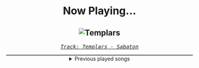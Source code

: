 <div align="center"> 
<h1>Now Playing...</h1>

![Templars](https://i.scdn.co/image/ab67616d00001e02d3d85f787aaad42fd093645f)
--
_<samp><a href="https://open.spotify.com/track/1OtLNenkGkCDsVLGCgMtpj">Track: Templars - Sabaton</a></samp>_

<div style="border: 1px #4B5054 solid"></div>
<details>
  <summary>
    Previous played songs
  </summary>
  <table>
    <thead>
      <tr>
        <th>
          Artist
        </th>
        <th>
          Song
        </th>
        <th>
          Link
        </th>
      </tr>
    </thead>
    <tbody>
      <tr><td>Sabaton</td><td>Templars</td><td><a href="https://open.spotify.com/track/1OtLNenkGkCDsVLGCgMtpj">https://open.spotify.com/track/1OtLNenkGkCDsVLGCgMtpj</a></td></tr><tr><td>Signs of the Swarm</td><td>HELLMUSTFEARME</td><td><a href="https://open.spotify.com/track/1mOQdl0iEBPjEyqw4H8E26">https://open.spotify.com/track/1mOQdl0iEBPjEyqw4H8E26</a></td></tr><tr><td>Orbit Culture</td><td>Vultures of North</td><td><a href="https://open.spotify.com/track/5jMXpChApbHCf8a7PfEp6b">https://open.spotify.com/track/5jMXpChApbHCf8a7PfEp6b</a></td></tr><tr><td>Orbit Culture</td><td>From The Inside</td><td><a href="https://open.spotify.com/track/7GM0bKkQ7Lngw6SwZXACJ3">https://open.spotify.com/track/7GM0bKkQ7Lngw6SwZXACJ3</a></td></tr><tr><td>Orbit Culture</td><td>Sorrower</td><td><a href="https://open.spotify.com/track/0UFSiu5wOYdriBahqWSexU">https://open.spotify.com/track/0UFSiu5wOYdriBahqWSexU</a></td></tr><tr><td>Orbit Culture</td><td>Black Mountain</td><td><a href="https://open.spotify.com/track/5eWl0vAfIEhpY5Y69ZHTdS">https://open.spotify.com/track/5eWl0vAfIEhpY5Y69ZHTdS</a></td></tr><tr><td>Orbit Culture</td><td>Descending</td><td><a href="https://open.spotify.com/track/4ElZHNhEnE8lFB7JJPKZof">https://open.spotify.com/track/4ElZHNhEnE8lFB7JJPKZof</a></td></tr><tr><td>ENMA</td><td>Teufelsfrucht</td><td><a href="https://open.spotify.com/track/1B8Pvck91rHm9nPn0Yxnpv">https://open.spotify.com/track/1B8Pvck91rHm9nPn0Yxnpv</a></td></tr><tr><td>ENMA</td><td>Teufelsfrucht</td><td><a href="https://open.spotify.com/track/1B8Pvck91rHm9nPn0Yxnpv">https://open.spotify.com/track/1B8Pvck91rHm9nPn0Yxnpv</a></td></tr><tr><td>ENMA</td><td>Teufelsfrucht</td><td><a href="https://open.spotify.com/track/1B8Pvck91rHm9nPn0Yxnpv">https://open.spotify.com/track/1B8Pvck91rHm9nPn0Yxnpv</a></td></tr><tr><td>ENMA</td><td>Teufelsfrucht</td><td><a href="https://open.spotify.com/track/1B8Pvck91rHm9nPn0Yxnpv">https://open.spotify.com/track/1B8Pvck91rHm9nPn0Yxnpv</a></td></tr><tr><td>Volkor X</td><td>Release The Kraken</td><td><a href="https://open.spotify.com/track/3EtZxShU8RM70Zf8QbL2o0">https://open.spotify.com/track/3EtZxShU8RM70Zf8QbL2o0</a></td></tr><tr><td>Art Of Dying</td><td>Ocean</td><td><a href="https://open.spotify.com/track/0fdvZU3yuOj3eebn1K674m">https://open.spotify.com/track/0fdvZU3yuOj3eebn1K674m</a></td></tr><tr><td>League of Legends</td><td>Here, Tomorrow</td><td><a href="https://open.spotify.com/track/56pXPk5rR4pmQVZAarPGpH">https://open.spotify.com/track/56pXPk5rR4pmQVZAarPGpH</a></td></tr><tr><td>Flash Forward</td><td>BURNING IN HELL</td><td><a href="https://open.spotify.com/track/6UOlqVPd9a1xR70PsuvmNJ">https://open.spotify.com/track/6UOlqVPd9a1xR70PsuvmNJ</a></td></tr><tr><td>Hollywood Undead</td><td>Hollywood Forever (Funny Man Remix)</td><td><a href="https://open.spotify.com/track/669KBAP3ohigZJ8qKBEaof">https://open.spotify.com/track/669KBAP3ohigZJ8qKBEaof</a></td></tr><tr><td>ENMA</td><td>Teufelsfrucht</td><td><a href="https://open.spotify.com/track/1B8Pvck91rHm9nPn0Yxnpv">https://open.spotify.com/track/1B8Pvck91rHm9nPn0Yxnpv</a></td></tr><tr><td>Pharozen</td><td>ASHB∅RN "Solo Leveling" Season 3 Fantheme</td><td><a href="https://open.spotify.com/track/6h568DWcNwoH4S4ukLOGdV">https://open.spotify.com/track/6h568DWcNwoH4S4ukLOGdV</a></td></tr><tr><td>Falconshield</td><td>Drown With Me - Metal Version</td><td><a href="https://open.spotify.com/track/5rTli9vxzHI8AM5ARHIZLa">https://open.spotify.com/track/5rTli9vxzHI8AM5ARHIZLa</a></td></tr><tr><td>City of the Fallen</td><td>Snow Cat's Lullaby</td><td><a href="https://open.spotify.com/track/7F0TSqCA1sAQ9alf1WVBld">https://open.spotify.com/track/7F0TSqCA1sAQ9alf1WVBld</a></td></tr>
    </tbody>
  </table>
</details>

</div>
